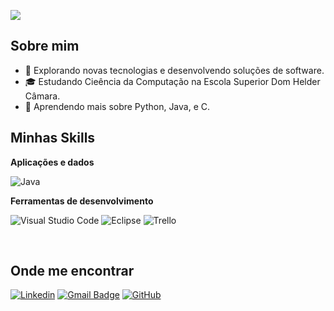 ![](https://komarev.com/ghpvc/?username=iuricode&color=006bed)

## Sobre mim

- 🤔 Explorando novas tecnologias e desenvolvendo soluções de software.
- 🎓 Estudando Cieência da Computação na Escola Superior Dom Helder Câmara.
- 🌱 Aprendendo mais sobre Python, Java, e C.

## Minhas Skills

**Aplicações e dados**

![Java](https://img.shields.io/badge/-Java-333333?style=flat&logo=Java&logoColor=007396)


**Ferramentas de desenvolvimento**

![Visual Studio Code](https://img.shields.io/badge/-Visual%20Studio%20Code-333333?style=flat&logo=visual-studio-code&logoColor=007ACC)
![Eclipse](https://img.shields.io/badge/-Eclipse-333333?style=flat&logo=eclipse-ide&logoColor=2C2255)
![Trello](https://img.shields.io/badge/-Trello-333333?style=flat&logo=trello&logoColor=007ACC)

<br/>


## Onde me encontrar

[![Linkedin](https://img.shields.io/badge/-username-blue?style=flat-square&logo=Linkedin&logoColor=white&link=LINK-DO-SEU-LINKEDIN)](https://www.linkedin.com/in/pedro-hipólito-912511292/)
[![Gmail Badge](https://img.shields.io/badge/-seuemail@email.com-006bed?style=flat-square&logo=Gmail&logoColor=white&link=mailto:SEU-EMAIL)](mailto:pedro.hipolito1203@gmail.com)
[![GitHub](https://img.shields.io/github/followers/iuricode?label=follow&style=social)](https://github.com/vvDelii)
